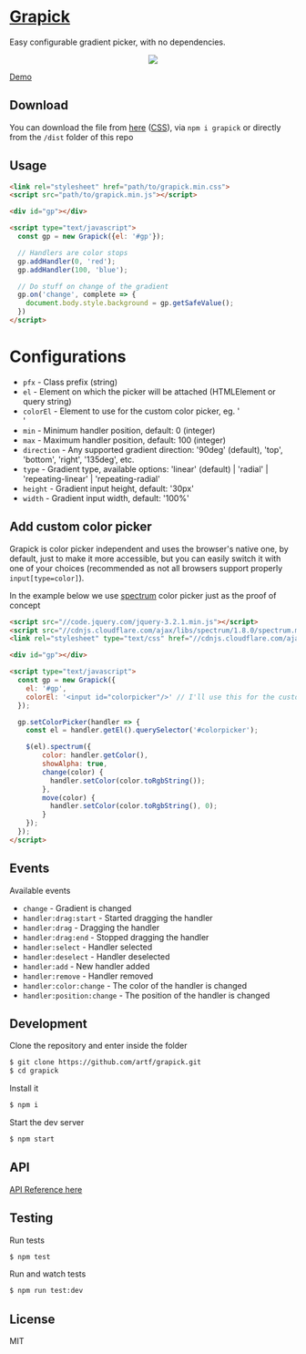 # [Grapick](https://artf.github.io/grapick)


Easy configurable gradient picker, with no dependencies.

<p align="center"><img src="https://artf.github.io/grapick/assets/img/grapick.jpg" align="center"/></p>

[Demo](https://artf.github.io/grapick)





## Download

You can download the file from [here](https://cdn.rawgit.com/artf/grapick/master/dist/grapick.min.js) ([CSS](https://cdn.rawgit.com/artf/grapick/master/dist/grapick.min.css)), via `npm i grapick` or directly from the `/dist` folder of this repo





## Usage

```html
<link rel="stylesheet" href="path/to/grapick.min.css">
<script src="path/to/grapick.min.js"></script>

<div id="gp"></div>

<script type="text/javascript">
  const gp = new Grapick({el: '#gp'});

  // Handlers are color stops
  gp.addHandler(0, 'red');
  gp.addHandler(100, 'blue');

  // Do stuff on change of the gradient
  gp.on('change', complete => {
    document.body.style.background = gp.getSafeValue();
  })
</script>
```





# Configurations

* `pfx` - Class prefix (string)
* `el` - Element on which the picker will be attached (HTMLElement or query string)
* `colorEl` - Element to use for the custom color picker, eg. '<div class="my-custom-el"></div>'
* `min` - Minimum handler position, default: 0 (integer)
* `max` - Maximum handler position, default: 100 (integer)
* `direction` - Any supported gradient direction: '90deg' (default), 'top', 'bottom', 'right', '135deg', etc.
* `type` - Gradient type, available options: 'linear' (default) | 'radial' | 'repeating-linear' | 'repeating-radial'
* `height` - Gradient input height, default: '30px'
* `width` - Gradient input width, default: '100%'





## Add custom color picker

Grapick is color picker independent and uses the browser's native one, by default, just to make it more accessible, but you can easily switch it with one of your choices (recommended as not all browsers support properly `input[type=color]`).

In the example below we use [spectrum](https://github.com/bgrins/spectrum) color picker just as the proof of concept

```html
<script src="//code.jquery.com/jquery-3.2.1.min.js"></script>
<script src="//cdnjs.cloudflare.com/ajax/libs/spectrum/1.8.0/spectrum.min.js"></script>
<link rel="stylesheet" type="text/css" href="//cdnjs.cloudflare.com/ajax/libs/spectrum/1.8.0/spectrum.min.css">

<div id="gp"></div>

<script type="text/javascript">
  const gp = new Grapick({
    el: '#gp',
    colorEl: '<input id="colorpicker"/>' // I'll use this for the custom color picker
  });

  gp.setColorPicker(handler => {
    const el = handler.getEl().querySelector('#colorpicker');

    $(el).spectrum({
        color: handler.getColor(),
        showAlpha: true,
        change(color) {
          handler.setColor(color.toRgbString());
        },
        move(color) {
          handler.setColor(color.toRgbString(), 0);
        }
    });
  });
</script>
```



## Events

Available events

* `change` - Gradient is changed
* `handler:drag:start` - Started dragging the handler
* `handler:drag` - Dragging the handler
* `handler:drag:end` - Stopped dragging the handler
* `handler:select` - Handler selected
* `handler:deselect` - Handler deselected
* `handler:add` - New handler added
* `handler:remove` - Handler removed
* `handler:color:change` - The color of the handler is changed
* `handler:position:change` - The position of the handler is changed





## Development

Clone the repository and enter inside the folder

```sh
$ git clone https://github.com/artf/grapick.git
$ cd grapick
```

Install it

```sh
$ npm i
```

Start the dev server

```sh
$ npm start
```





## API

[API Reference here](https://github.com/artf/grapick/wiki)





## Testing

Run tests

```sh
$ npm test
```

Run and watch tests

```sh
$ npm run test:dev
```





## License

MIT
